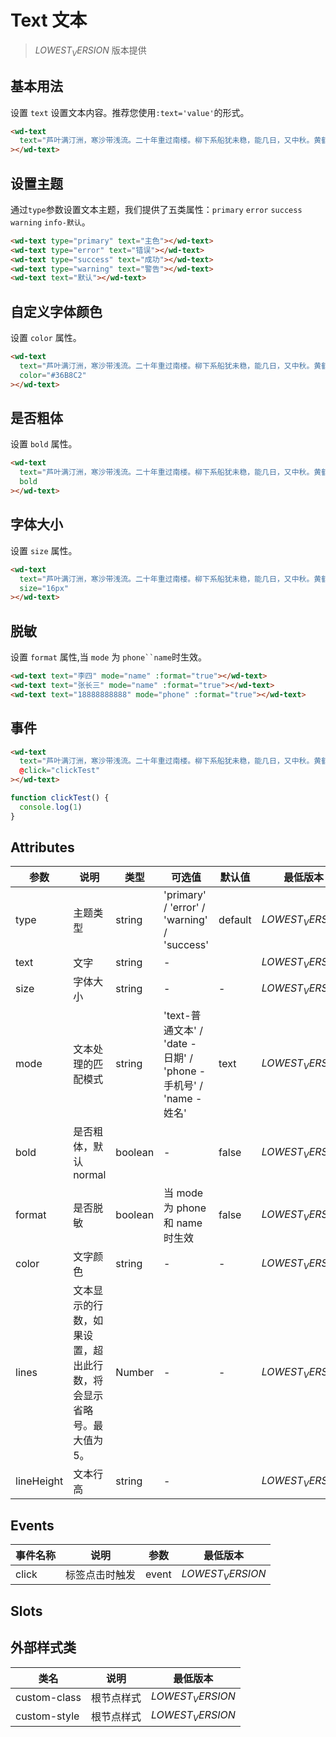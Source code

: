 <frame/>

# Text 文本

> $LOWEST_VERSION$ 版本提供

## 基本用法

设置 `text` 设置文本内容。推荐您使用<code>:text='value'</code>的形式。

```html
<wd-text
  text="芦叶满汀洲，寒沙带浅流。二十年重过南楼。柳下系船犹未稳，能几日，又中秋。黄鹤断矶头，故人曾到否？旧江山浑是新愁。欲买桂花同载酒，终不似，少年游。"
></wd-text>
```

## 设置主题

通过<code>type</code>参数设置文本主题，我们提供了五类属性：<code>primary</code> <code>error</code> <code>success</code> <code>warning</code> <code>info-默认</code>。

```html
<wd-text type="primary" text="主色"></wd-text>
<wd-text type="error" text="错误"></wd-text>
<wd-text type="success" text="成功"></wd-text>
<wd-text type="warning" text="警告"></wd-text>
<wd-text text="默认"></wd-text>
```

## 自定义字体颜色

设置 `color` 属性。

```html
<wd-text
  text="芦叶满汀洲，寒沙带浅流。二十年重过南楼。柳下系船犹未稳，能几日，又中秋。黄鹤断矶头，故人曾到否？旧江山浑是新愁。欲买桂花同载酒，终不似，少年游。"
  color="#36B8C2"
></wd-text>
```

## 是否粗体

设置 `bold` 属性。

```html
<wd-text
  text="芦叶满汀洲，寒沙带浅流。二十年重过南楼。柳下系船犹未稳，能几日，又中秋。黄鹤断矶头，故人曾到否？旧江山浑是新愁。欲买桂花同载酒，终不似，少年游。"
  bold
></wd-text>
```

## 字体大小

设置 `size` 属性。

```html
<wd-text
  text="芦叶满汀洲，寒沙带浅流。二十年重过南楼。柳下系船犹未稳，能几日，又中秋。黄鹤断矶头，故人曾到否？旧江山浑是新愁。欲买桂花同载酒，终不似，少年游。"
  size="16px"
></wd-text>
```

## 脱敏

设置 `format` 属性,当 `mode` 为 ` phone``name `时生效。

```html
<wd-text text="李四" mode="name" :format="true"></wd-text>
<wd-text text="张长三" mode="name" :format="true"></wd-text>
<wd-text text="18888888888" mode="phone" :format="true"></wd-text>
```

## 事件

```html
<wd-text
  text="芦叶满汀洲，寒沙带浅流。二十年重过南楼。柳下系船犹未稳，能几日，又中秋。黄鹤断矶头，故人曾到否？旧江山浑是新愁。欲买桂花同载酒，终不似，少年游。"
  @click="clickTest"
></wd-text>
```

```typescript
function clickTest() {
  console.log(1)
}
```

## Attributes

| 参数       | 说明                                                               | 类型    | 可选值                                                             | 默认值  | 最低版本         |
| ---------- | ------------------------------------------------------------------ | ------- | ------------------------------------------------------------------ | ------- | ---------------- |
| type       | 主题类型                                                           | string  | 'primary' / 'error' / 'warning' / 'success'                        | default | $LOWEST_VERSION$ |
| text       | 文字                                                               | string  | -                                                                  |         | $LOWEST_VERSION$ |
| size       | 字体大小                                                           | string  | -                                                                  | -       | $LOWEST_VERSION$ |
| mode       | 文本处理的匹配模式                                                 | string  | 'text-普通文本' / 'date - 日期' / 'phone - 手机号' / 'name - 姓名' | text    | $LOWEST_VERSION$ |
| bold       | 是否粗体，默认 normal                                              | boolean | -                                                                  | false   | $LOWEST_VERSION$ |
| format     | 是否脱敏                                                           | boolean | 当 mode 为 phone 和 name 时生效                                    | false   | $LOWEST_VERSION$ |
| color      | 文字颜色                                                           | string  | -                                                                  | -       | $LOWEST_VERSION$ |
| lines      | 文本显示的行数，如果设置，超出此行数，将会显示省略号。最大值为 5。 | Number  | -                                                                  | -       | $LOWEST_VERSION$ |
| lineHeight | 文本行高                                                           | string  | -                                                                  |         | $LOWEST_VERSION$ |

## Events

| 事件名称 | 说明           | 参数  | 最低版本         |
| -------- | -------------- | ----- | ---------------- |
| click    | 标签点击时触发 | event | $LOWEST_VERSION$ |

## Slots

## 外部样式类

| 类名         | 说明       | 最低版本         |
| ------------ | ---------- | ---------------- |
| custom-class | 根节点样式 | $LOWEST_VERSION$ |
| custom-style | 根节点样式 | $LOWEST_VERSION$ |
